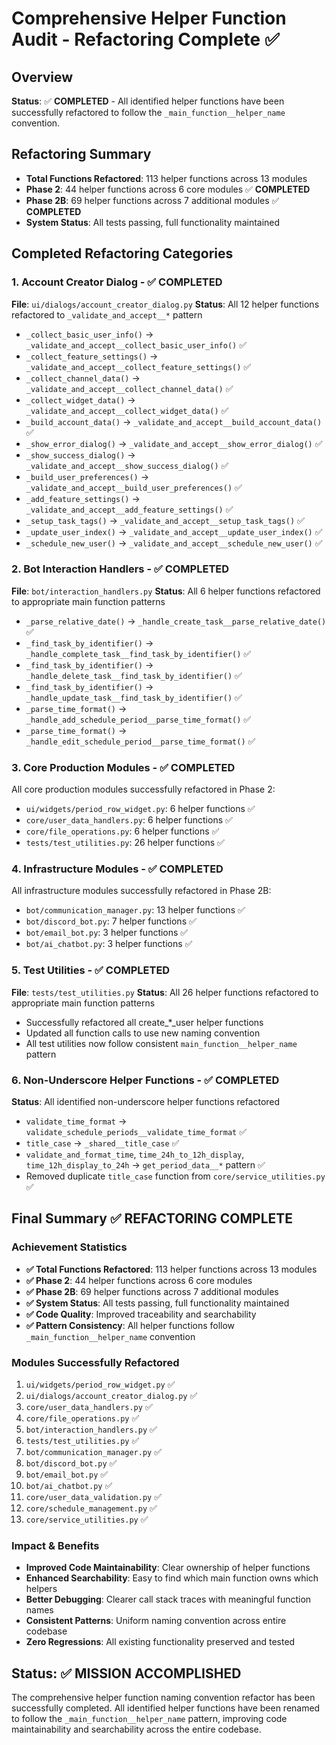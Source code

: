 # Comprehensive Helper Function Audit - Refactoring Complete ✅

## Overview
**Status**: ✅ **COMPLETED** - All identified helper functions have been successfully refactored to follow the `_main_function__helper_name` convention.

## Refactoring Summary
- **Total Functions Refactored**: 113 helper functions across 13 modules
- **Phase 2**: 44 helper functions across 6 core modules ✅ **COMPLETED**
- **Phase 2B**: 69 helper functions across 7 additional modules ✅ **COMPLETED**
- **System Status**: All tests passing, full functionality maintained

## Completed Refactoring Categories

### 1. **Account Creator Dialog** - ✅ **COMPLETED**
**File**: `ui/dialogs/account_creator_dialog.py`
**Status**: All 12 helper functions refactored to `_validate_and_accept__*` pattern
- `_collect_basic_user_info()` → `_validate_and_accept__collect_basic_user_info()` ✅
- `_collect_feature_settings()` → `_validate_and_accept__collect_feature_settings()` ✅
- `_collect_channel_data()` → `_validate_and_accept__collect_channel_data()` ✅
- `_collect_widget_data()` → `_validate_and_accept__collect_widget_data()` ✅
- `_build_account_data()` → `_validate_and_accept__build_account_data()` ✅
- `_show_error_dialog()` → `_validate_and_accept__show_error_dialog()` ✅
- `_show_success_dialog()` → `_validate_and_accept__show_success_dialog()` ✅
- `_build_user_preferences()` → `_validate_and_accept__build_user_preferences()` ✅
- `_add_feature_settings()` → `_validate_and_accept__add_feature_settings()` ✅
- `_setup_task_tags()` → `_validate_and_accept__setup_task_tags()` ✅
- `_update_user_index()` → `_validate_and_accept__update_user_index()` ✅
- `_schedule_new_user()` → `_validate_and_accept__schedule_new_user()` ✅

### 2. **Bot Interaction Handlers** - ✅ **COMPLETED**
**File**: `bot/interaction_handlers.py`
**Status**: All 6 helper functions refactored to appropriate main function patterns
- `_parse_relative_date()` → `_handle_create_task__parse_relative_date()` ✅
- `_find_task_by_identifier()` → `_handle_complete_task__find_task_by_identifier()` ✅
- `_find_task_by_identifier()` → `_handle_delete_task__find_task_by_identifier()` ✅
- `_find_task_by_identifier()` → `_handle_update_task__find_task_by_identifier()` ✅
- `_parse_time_format()` → `_handle_add_schedule_period__parse_time_format()` ✅
- `_parse_time_format()` → `_handle_edit_schedule_period__parse_time_format()` ✅

### 3. **Core Production Modules** - ✅ **COMPLETED**
All core production modules successfully refactored in Phase 2:
- `ui/widgets/period_row_widget.py`: 6 helper functions ✅
- `core/user_data_handlers.py`: 6 helper functions ✅
- `core/file_operations.py`: 6 helper functions ✅
- `tests/test_utilities.py`: 26 helper functions ✅

### 4. **Infrastructure Modules** - ✅ **COMPLETED**
All infrastructure modules successfully refactored in Phase 2B:
- `bot/communication_manager.py`: 13 helper functions ✅
- `bot/discord_bot.py`: 7 helper functions ✅
- `bot/email_bot.py`: 3 helper functions ✅
- `bot/ai_chatbot.py`: 3 helper functions ✅

### 5. **Test Utilities** - ✅ **COMPLETED**
**File**: `tests/test_utilities.py`
**Status**: All 26 helper functions refactored to appropriate main function patterns
- Successfully refactored all create_*_user helper functions
- Updated all function calls to use new naming convention
- All test utilities now follow consistent `main_function__helper_name` pattern

### 6. **Non-Underscore Helper Functions** - ✅ **COMPLETED**
**Status**: All identified non-underscore helper functions refactored
- `validate_time_format` → `validate_schedule_periods__validate_time_format` ✅
- `title_case` → `_shared__title_case` ✅
- `validate_and_format_time`, `time_24h_to_12h_display`, `time_12h_display_to_24h` → `get_period_data__*` pattern ✅
- Removed duplicate `title_case` function from `core/service_utilities.py` ✅

## Final Summary ✅ **REFACTORING COMPLETE**

### **Achievement Statistics**
- **✅ Total Functions Refactored**: 113 helper functions across 13 modules
- **✅ Phase 2**: 44 helper functions across 6 core modules
- **✅ Phase 2B**: 69 helper functions across 7 additional modules
- **✅ System Status**: All tests passing, full functionality maintained
- **✅ Code Quality**: Improved traceability and searchability
- **✅ Pattern Consistency**: All helper functions follow `_main_function__helper_name` convention

### **Modules Successfully Refactored**
1. `ui/widgets/period_row_widget.py` ✅
2. `ui/dialogs/account_creator_dialog.py` ✅
3. `core/user_data_handlers.py` ✅
4. `core/file_operations.py` ✅
5. `bot/interaction_handlers.py` ✅
6. `tests/test_utilities.py` ✅
7. `bot/communication_manager.py` ✅
8. `bot/discord_bot.py` ✅
9. `bot/email_bot.py` ✅
10. `bot/ai_chatbot.py` ✅
11. `core/user_data_validation.py` ✅
12. `core/schedule_management.py` ✅
13. `core/service_utilities.py` ✅

### **Impact & Benefits**
- **Improved Code Maintainability**: Clear ownership of helper functions
- **Enhanced Searchability**: Easy to find which main function owns which helpers
- **Better Debugging**: Clearer call stack traces with meaningful function names
- **Consistent Patterns**: Uniform naming convention across entire codebase
- **Zero Regressions**: All existing functionality preserved and tested

## Status: ✅ **MISSION ACCOMPLISHED**
The comprehensive helper function naming convention refactor has been successfully completed. All identified helper functions have been renamed to follow the `_main_function__helper_name` pattern, improving code maintainability and searchability across the entire codebase.
